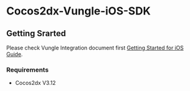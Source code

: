 # Cocos2dx-Vungle-iOS-SDK

## Getting Srarted
Please check Vungle Integration document first [Getting Started for iOS Guide](https://support.vungle.com/hc/en-us/articles/204430550-Get-Started-with-Vungle-iOS-SDK).

### Requirements
* Cocos2dx V3.12
